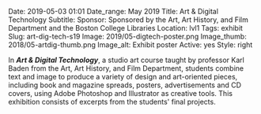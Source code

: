Date: 2019-05-03 01:01 
Date_range: May 2019
Title: Art & Digital Technology 
Subtitle: 
Sponsor: Sponsored by the Art, Art History, and Film Department and the Boston College Libraries
Location: lvl1
Tags: exhibit
Slug: art-dig-tech-s19
Image: 2019/05-digtech-poster.png
Image_thumb: 2018/05-artdig-thumb.png
Image_alt: Exhibit poster
Active: yes
Style: right

In <strong><em>Art & Digital Technology</em></strong>, a studio art course taught by professor Karl Baden from the Art, Art History, and Film Department, students combine text and image to produce a variety of design and art-oriented pieces, including book and magazine spreads, posters, advertisements and CD covers, using Adobe Photoshop and Illustrator as creative tools. This exhibition consists of excerpts from the students' final projects.